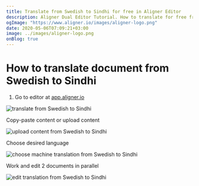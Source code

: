 ```yaml
---
title: Translate from Swedish to Sindhi for free in Aligner Editor
description: Aligner Dual Editor Tutorial. How to translate for free from Swedish to Sindhi. Aligner is multilingual document management platform. 
ogImage: "https://www.aligner.io/images/aligner-logo.png"
date: 2020-05-06T07:09:21+03:00
image: ../images/aligner-logo.png
onBlog: true
---
```


# How to translate document from Swedish to Sindhi

1. Go to editor at [app.aligner.io](https://app.aligner.io "Aligner App web page")

![translate from Swedish to Sindhi](../aligner-blank-editor.png "translate from Swedish to Sindhi")

Copy-paste content or upload content

![upload content from Swedish to Sindhi](../aligner-uploaded-document.png "upload content from Swedish to Sindhi")

Choose desired language

![choose machine translation from Swedish to Sindhi](../aligner-language-dropdown.png "choose machine translation from Swedish to Sindhi")

Work and edit 2 documents in parallel

![edit translation from Swedish to Sindhi](../aligner-double-sitded-editor.png "edit translation from Swedish to Sindhi")

